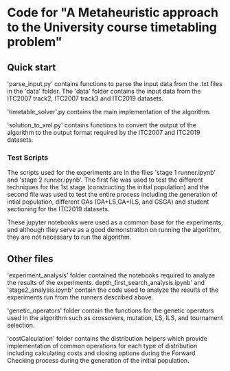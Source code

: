 # Code for "A Metaheuristic approach to the University course timetabling problem"

## Quick start

'parse_input.py' contains functions to parse the input data from the .txt files in the 'data' folder. The 'data' folder
contains the input data from the ITC2007 track2, ITC2007 track3 and ITC2019 datasets.

'timetable_solver'.py contains the main implementation of the algorithm.

'solution_to_xml.py' contains functions to convert the output of the algorithm to the output format required by the
ITC2007 and ITC2019 datasets.

### Test Scripts

The scripts used for the experiments are in the files 'stage 1 runner.ipynb' and 'stage 2 runner.ipynb'. The first file
was used to test the different techniques for the 1st stage (constructing the initial population) and the second file
was used to test the entire process including the generation of intial population, different GAs (GA+LS,GA+ILS, and
GSGA) and student sectioning for the ITC2019 datasets.

These jupyter notebooks were used as a common base for the experiments, and although they serve as a good demonstration
on running the algorithm, they are not necessary to run the algorithm.

## Other files

'experiment_analysis' folder contained the notebooks required to analyze the results of the experiments.
depth_first_search_analysis.ipynb' and 'stage2_analysis.ipynb' contain the code used to analyze the results of the
experiments run from the runners described above.

'genetic_operators' folder contain the functions for the genetic operators used in the algorithm such as crossovers,
mutation, LS, ILS, and tournament selection.

'costCalculation' folder contains the distribution helpers which provide implementation of common operations for each
type of distribution including calculating costs and closing options during the Forward Checking process during the
generation of the initial population.

